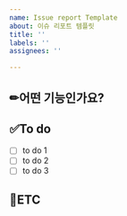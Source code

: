 ```yaml
---
name: Issue report Template
about: 이슈 리포트 템플릿
title: ''
labels: ''
assignees: ''

---
```


## ✏어떤 기능인가요?

<!-- 추가하려는 기능에 대해 간결하게 설명해주세요-->

## ✅To do

- [ ] to do 1
- [ ] to do 2
- [ ] to do 3

## 📜ETC

<!-- 기타 -->
